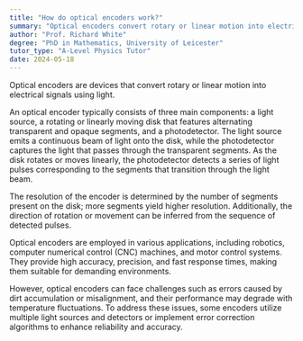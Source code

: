 ```yaml
---
title: "How do optical encoders work?"
summary: "Optical encoders convert rotary or linear motion into electrical signals using light, enabling precise position and movement tracking in various applications."
author: "Prof. Richard White"
degree: "PhD in Mathematics, University of Leicester"
tutor_type: "A-Level Physics Tutor"
date: 2024-05-18
---
```


Optical encoders are devices that convert rotary or linear motion into electrical signals using light.

An optical encoder typically consists of three main components: a light source, a rotating or linearly moving disk that features alternating transparent and opaque segments, and a photodetector. The light source emits a continuous beam of light onto the disk, while the photodetector captures the light that passes through the transparent segments. As the disk rotates or moves linearly, the photodetector detects a series of light pulses corresponding to the segments that transition through the light beam.

The resolution of the encoder is determined by the number of segments present on the disk; more segments yield higher resolution. Additionally, the direction of rotation or movement can be inferred from the sequence of detected pulses.

Optical encoders are employed in various applications, including robotics, computer numerical control (CNC) machines, and motor control systems. They provide high accuracy, precision, and fast response times, making them suitable for demanding environments.

However, optical encoders can face challenges such as errors caused by dirt accumulation or misalignment, and their performance may degrade with temperature fluctuations. To address these issues, some encoders utilize multiple light sources and detectors or implement error correction algorithms to enhance reliability and accuracy.
    